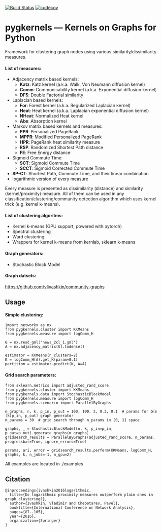 [![Build Status](https://travis-ci.com/vlivashkin/pygkernels.svg?branch=master)](https://travis-ci.com/vlivashkin/pygkernels)
[![codecov](https://codecov.io/gh/vlivashkin/pygkernels/branch/master/graph/badge.svg)](https://codecov.io/gh/vlivashkin/pygkernels)
# pygkernels &mdash; Kernels on Graphs for Python

Framework for clustering graph nodes using various similarity/dissimilarity measures.

#### List of measures:
* Adjacency matrix based kernels:
  * **Katz**: Katz kernel (a.k.a. Walk, Von Neumann diffusion kernel)
  * **Comm**: Communicability kernel (a.k.a. Exponential diffusion kernel)
  * **DFS**: Double Factorial similarity
* Laplacian based kernels:
  * **For**: Forest kernel (a.k.a. Regularized Laplacian kernel)
  * **Heat**: Heat kernel (a.k.a. Laplacian exponential diffusion kernel)
  * **NHeat**: Normalized Heat kernel
  * **Abs**: Absorption kernel
* Markov matrix based kernels and measures:
  * **PPR**: Personalized PageRank
  * **MPPR**: Modified Personalized PageRank
  * **HPR**: PageRank heat similarity measure
  * **RSP**: Randomized Shortest Path distance
  * **FE**: Free Energy distance
* Sigmoid Commute Time:
  * **SCT**: Sigmoid Commute Time
  * **SCCT**: Sigmoid Corrected Commute Time
* **SP-CT**: Shortest Path, Commute Time, and their linear combination
* logarithmic version of every measure

Every measure is presented as dissimilarity (distance) and similarity (kernel/proximity) measure. All of them can be used in any classification/clustering/community detection algorithm which uses kernel trick (e.g. kernel k-means).

#### List of clustering algoritms:
* Kernel k-means (GPU support, powered with pytorch)
* Spectral clustering
* Ward clustering
* Wrappers for kernel k-means from kernlab, sklearn k-means

#### Graph generators:
* Stochastic Block Model

#### Graph datsets:
https://github.com/vlivashkin/community-graphs


## Usage

#### Simple clustering:
```.python
import networkx as nx
from pygkernels.cluster import KKMeans
from pygkernels.measure import logComm_H

G = nx.read_gml('news_2cl_1.gml')
A = nx.adjacency_matrix(G).todense()

estimator = KKMeans(n_clusters=2)
K = logComm_H(A).get_K(param=0.1)
partition = estimator.predict(K, A=A)
```

#### Grid search parameters:
```.python
from sklearn.metrics import adjusted_rand_score
from pygkernels.cluster import KKMeans
from pygkernels.data import StochasticBlockModel
from pygkernels.measure import logComm_H
from pygkernels.scenario import ParallelByGraphs

n_graphs, n, k, p_in, p_out = 100, 100, 2, 0.3, 0.1  # params for G(n (k)p_in, p_out) graph generator
n_params = 30  # grid search through n_params in [0, 1] space

graphs, _ = StochasticBlockModel(n, k, p_in=p_in, p_out=p_out).generate_graphs(n_graphs)
gridsearch_results = ParallelByGraphs(adjusted_rand_score, n_params, progressbar=True, ignore_errors=True)

params, ari, error = gridsearch_results.perform(KKMeans, logComm_H, graphs, k, n_jobs=-1, n_gpu=2)
```

All examples are located in ./examples

## Citation

```
@inproceedings{ivashkin2016logarithmic,
  title={Do logarithmic proximity measures outperform plain ones in graph clustering?},
  author={Ivashkin, Vladimir and Chebotarev, Pavel},
  booktitle={International Conference on Network Analysis},
  pages={87--105},
  year={2016},
  organization={Springer}
}
```